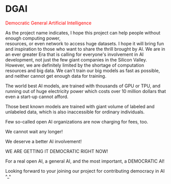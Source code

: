# DGAI
<font color='red'>
Democratic General Artificial Intelligence
</font>

As the project name indicates, I hope this project
can help people without enough computing power,  
resources, or even network to access huge datasets.
I hope it will bring fun and inspiration to those
who want to share the thrill brought by AI.
We are in an ever greater Era that is calling for
everyone's involvement in AI development, not just
the few giant companies in the Silicon Valley.
However, we are definitely limited by the shortage of 
computation resources and big data. We can't train our
big models as fast as possible, and neither cannot 
get enough data for training.

The world best AI models, are trained with thousands of
GPU or TPU, and running out of huge electricity power
which costs over 10 million dollars that even a start-up
cannot afford.

Those best known models are trained with giant volume of
labeled and unlabeled data, which is also inaccessible
for ordinary individuals.

Few so-called open AI organizations are now charging
for fees, too.

We cannot wait any longer!

We deserve a better AI involvement!

WE ARE GETTING IT DEMOCRATIC RIGHT NOW!

For a real open AI, a general AI, and the most
important, a DEMOCRATIC AI!

Looking forward to your joining our project for
contributing democracy in AI ^_^
